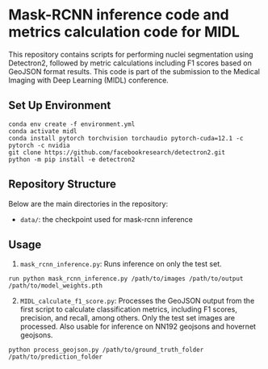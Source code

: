# Mask-RCNN inference code and metrics calculation code for MIDL 

This repository contains scripts for performing nuclei segmentation using Detectron2, followed by metric calculations including F1 scores based on GeoJSON format results. This code is part of the submission to the Medical Imaging with Deep Learning (MIDL) conference.

## Set Up Environment

```
conda env create -f environment.yml
conda activate midl
conda install pytorch torchvision torchaudio pytorch-cuda=12.1 -c pytorch -c nvidia
git clone https://github.com/facebookresearch/detectron2.git
python -m pip install -e detectron2

```
## Repository Structure

Below are the main directories in the repository: 

- `data/`: the checkpoint used for mask-rcnn inference

## Usage
1. `mask_rcnn_inference.py`: Runs inference on only the test set.  

```
run python mask_rcnn_inference.py /path/to/images /path/to/output /path/to/model_weights.pth
```

2. `MIDL_calculate_f1_score.py`: Processes the GeoJSON output from the first script to calculate classification metrics, including F1 scores, precision, and recall, among others. Only the test set images are processed. Also usable for inference on NN192 geojsons and hovernet geojsons. 

```
python process_geojson.py /path/to/ground_truth_folder /path/to/prediction_folder
```